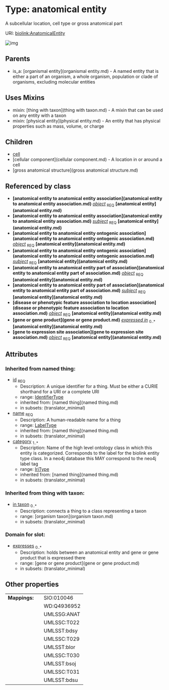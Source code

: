
# Type: anatomical entity


A subcellular location, cell type or gross anatomical part

URI: [biolink:AnatomicalEntity](https://w3id.org/biolink/vocab/AnatomicalEntity)


![img](http://yuml.me/diagram/nofunky;dir:TB/class/\[OrganismTaxon]<in%20taxon%200..*-%20\[AnatomicalEntity|id(i):identifier_type;name(i):label_type;category(i):iri_type%20%2B],%20\[AnatomicalEntityToAnatomicalEntityAssociation]-%20object%201..1>\[AnatomicalEntity],%20\[AnatomicalEntityToAnatomicalEntityAssociation]-%20subject%201..1>\[AnatomicalEntity],%20\[AnatomicalEntityToAnatomicalEntityOntogenicAssociation]-%20object%201..1>\[AnatomicalEntity],%20\[AnatomicalEntityToAnatomicalEntityOntogenicAssociation]-%20subject%201..1>\[AnatomicalEntity],%20\[AnatomicalEntityToAnatomicalEntityPartOfAssociation]-%20object%201..1>\[AnatomicalEntity],%20\[AnatomicalEntityToAnatomicalEntityPartOfAssociation]-%20subject%201..1>\[AnatomicalEntity],%20\[DiseaseOrPhenotypicFeatureAssociationToLocationAssociation]-%20object%201..1>\[AnatomicalEntity],%20\[GeneToExpressionSiteAssociation]-%20object%201..1>\[AnatomicalEntity],%20\[AnatomicalEntity]uses%20-.->\[ThingWithTaxon],%20\[AnatomicalEntity]uses%20-.->\[PhysicalEntity],%20\[AnatomicalEntity]^-\[GrossAnatomicalStructure],%20\[AnatomicalEntity]^-\[CellularComponent],%20\[AnatomicalEntity]^-\[Cell],%20\[OrganismalEntity]^-\[AnatomicalEntity])

## Parents

 *  is_a: [organismal entity](organismal entity.md) - A named entity that is either a part of an organism, a whole organism, population or clade of organisms, excluding molecular entities

## Uses Mixins

 *  mixin: [thing with taxon](thing with taxon.md) - A mixin that can be used on any entity with a taxon
 *  mixin: [physical entity](physical entity.md) - An entity that has physical properties such as mass, volume, or charge

## Children

 * [cell](cell.md)
 * [cellular component](cellular component.md) - A location in or around a cell
 * [gross anatomical structure](gross anatomical structure.md)

## Referenced by class

 *  **[anatomical entity to anatomical entity association](anatomical entity to anatomical entity association.md)** *[object](anatomical_entity_to_anatomical_entity_association_object.md)*  <sub>REQ</sub>  **[anatomical entity](anatomical entity.md)**
 *  **[anatomical entity to anatomical entity association](anatomical entity to anatomical entity association.md)** *[subject](anatomical_entity_to_anatomical_entity_association_subject.md)*  <sub>REQ</sub>  **[anatomical entity](anatomical entity.md)**
 *  **[anatomical entity to anatomical entity ontogenic association](anatomical entity to anatomical entity ontogenic association.md)** *[object](anatomical_entity_to_anatomical_entity_ontogenic_association_object.md)*  <sub>REQ</sub>  **[anatomical entity](anatomical entity.md)**
 *  **[anatomical entity to anatomical entity ontogenic association](anatomical entity to anatomical entity ontogenic association.md)** *[subject](anatomical_entity_to_anatomical_entity_ontogenic_association_subject.md)*  <sub>REQ</sub>  **[anatomical entity](anatomical entity.md)**
 *  **[anatomical entity to anatomical entity part of association](anatomical entity to anatomical entity part of association.md)** *[object](anatomical_entity_to_anatomical_entity_part_of_association_object.md)*  <sub>REQ</sub>  **[anatomical entity](anatomical entity.md)**
 *  **[anatomical entity to anatomical entity part of association](anatomical entity to anatomical entity part of association.md)** *[subject](anatomical_entity_to_anatomical_entity_part_of_association_subject.md)*  <sub>REQ</sub>  **[anatomical entity](anatomical entity.md)**
 *  **[disease or phenotypic feature association to location association](disease or phenotypic feature association to location association.md)** *[object](disease_or_phenotypic_feature_association_to_location_association_object.md)*  <sub>REQ</sub>  **[anatomical entity](anatomical entity.md)**
 *  **[gene or gene product](gene or gene product.md)** *[expressed in](expressed_in.md)*  <sub>0..*</sub>  **[anatomical entity](anatomical entity.md)**
 *  **[gene to expression site association](gene to expression site association.md)** *[object](gene_to_expression_site_association_object.md)*  <sub>REQ</sub>  **[anatomical entity](anatomical entity.md)**

## Attributes


### Inherited from named thing:

 * [id](id.md)  <sub>REQ</sub>
    * Description: A unique identifier for a thing. Must be either a CURIE shorthand for a URI or a complete URI
    * range: [IdentifierType](type/IdentifierType.md)
    * inherited from: [named thing](named thing.md)
    * in subsets: (translator_minimal)
 * [name](name.md)  <sub>REQ</sub>
    * Description: A human-readable name for a thing
    * range: [LabelType](type/LabelType.md)
    * inherited from: [named thing](named thing.md)
    * in subsets: (translator_minimal)
 * [category](category.md)  <sub>1..*</sub>
    * Description: Name of the high level ontology class in which this entity is categorized. Corresponds to the label for the biolink entity type class. In a neo4j database this MAY correspond to the neo4j label tag
    * range: [IriType](type/IriType.md)
    * inherited from: [named thing](named thing.md)
    * in subsets: (translator_minimal)

### Inherited from thing with taxon:

 * [in taxon](in_taxon.md)  <sub>0..*</sub>
    * Description: connects a thing to a class representing a taxon
    * range: [organism taxon](organism taxon.md)
    * in subsets: (translator_minimal)

### Domain for slot:

 * [expresses](expresses.md)  <sub>0..*</sub>
    * Description: holds between an anatomical entity and gene or gene product that is expressed there
    * range: [gene or gene product](gene or gene product.md)
    * in subsets: (translator_minimal)

## Other properties

|  |  |  |
| --- | --- | --- |
| **Mappings:** | | SIO:010046 |
|  | | WD:Q4936952 |
|  | | UMLSSG:ANAT |
|  | | UMLSSC:T022 |
|  | | UMLSST:bdsy |
|  | | UMLSSC:T029 |
|  | | UMLSST:blor |
|  | | UMLSSC:T030 |
|  | | UMLSST:bsoj |
|  | | UMLSSC:T031 |
|  | | UMLSST:bdsu |

